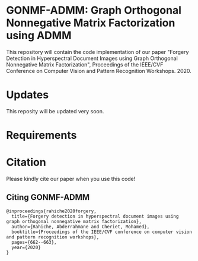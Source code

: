 # GONMF-ADMM: Graph Orthogonal Nonnegative Matrix Factorization using ADMM

This repository will contain the code implementation of our paper "Forgery Detection in Hyperspectral Document Images using Graph Orthogonal Nonnegative Matrix Factorization", Proceedings of the IEEE/CVF Conference on Computer Vision and Pattern Recognition Workshops. 2020.

# Updates
This reposity will be updated very soon.


# Requirements


# Citation
Please kindly cite our paper when you use this code! 

## Citing GONMF-ADMM
```
@inproceedings{rahiche2020forgery,
  title={Forgery detection in hyperspectral document images using graph orthogonal nonnegative matrix factorization},
  author={Rahiche, Abderrahmane and Cheriet, Mohamed},
  booktitle={Proceedings of the IEEE/CVF conference on computer vision and pattern recognition workshops},
  pages={662--663},
  year={2020}
}
```

